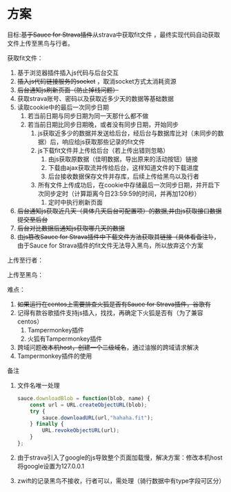 # 方案

目标:~~基于Sauce for Strava插件~~从strava中获取fit文件 ，最终实现代码自动获取文件上传至黑鸟与行者。

获取fit文件：

1. 基于浏览器插件插入js代码与后台交互
2. ~~插入js代码链接服务的socket~~ ，取消socket方式太消耗资源
3. ~~后台通知js刷新页面（防止掉线问题）~~
4. 获取strava账号、密码以及获取近多少天的数据等基础数据
5. 读取cookie中的最后一次同步日期
	1. 若当前日期与同步日期为同一天那什么都不做
	2. 若当前日期比同步日期晚，或者没有同步日期，开始同步
		1. js获取近多少的数据并发送给后台，经后台与数据库比对（未同步的数据）后，响应给js获取那些记录的fit文件
		2. js下载fit文件并上传给后台（若上传出错则忽略）
			1. 由js获取原数据（佳明数据，导出原来的活动按钮）链接
			2. 下载由ajax获取流并传给后台，这样知道文件的下载进度
			3. 后台接收数据保存文件并存库，后续上传给黑鸟以及行者
		3. 所有文件上传成功后，在cookie中存储最后一次同步日期，并开启下次同步定时（计算距离今日23:59:59的时间，并再加120秒）
			1. 定时中执行刷新页面
6. ~~后台通知js获取近几天（具体几天后台可配置项）的数据,并由js获取接口数据提交至后台~~
7. ~~后台对比数据后通知js获取哪几天的数据~~
8. ~~由js篡改Sauce for Strava插件中下载文件方法获取其链接（具体看备注1）~~，由于Sauce for Strava插件的fit文件无法导入黑鸟，所以放弃这个方案

上传至行者：


上传至黑鸟：

难点：

1. ~~如果运行在centos上需要排查火狐是否有Sauce for Strava插件，谷歌有~~
2. 记得有款谷歌插件支持js插入，找找，再确定下火狐是否有（为了兼容centos）
	1. Tampermonkey插件
	2. 火狐有Tampermonkey插件
3. 跨域问题~~改本机host，创建一个二级域名~~，通过油猴的跨域请求解决
4. Tampermonkey插件的使用

备注

1. 文件名唯一处理

	```js
	sauce.downloadBlob = function(blob, name) {
	    const url = URL.createObjectURL(blob);
	    try {
	        sauce.downloadURL(url,"hahaha.fit");
	    } finally {
	        URL.revokeObjectURL(url);
	    }
	};
	```

2. 由于strava引入了google的js导致整个页面加载慢，解决方案：修改本机host将google设置为127.0.0.1

3. zwift的记录黑鸟不接收，行者可以，需处理（骑行数据中有type字段可区分）

